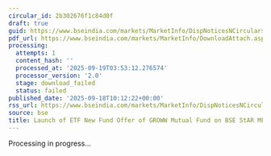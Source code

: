 ```yaml
---
circular_id: 2b302676f1c84d0f
draft: true
guid: https://www.bseindia.com/markets/MarketInfo/DispNoticesNCirculars.aspx?Noticeid={199163F2-23B0-444A-8BD1-485EB18D2B95}&noticeno=20250918-16&dt=09/18/2025&icount=16&totcount=63&flag=0
pdf_url: https://www.bseindia.com/markets/MarketInfo/DownloadAttach.aspx?id=20250918-16&attachedId=
processing:
  attempts: 1
  content_hash: ''
  processed_at: '2025-09-19T03:53:12.276574'
  processor_version: '2.0'
  stage: download_failed
  status: failed
published_date: '2025-09-18T10:12:22+00:00'
rss_url: https://www.bseindia.com/markets/MarketInfo/DispNoticesNCirculars.aspx?Noticeid={199163F2-23B0-444A-8BD1-485EB18D2B95}&noticeno=20250918-16&dt=09/18/2025&icount=16&totcount=63&flag=0
source: bse
title: Launch of ETF New Fund Offer of GROWW Mutual Fund on BSE StAR MF Platform
---
```


Processing in progress...